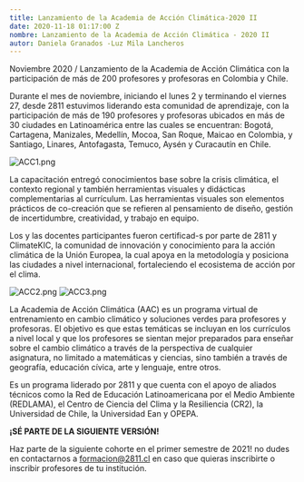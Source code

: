```yaml
---
title: Lanzamiento de la Academia de Acción Climática-2020 II
date: 2020-11-18 01:17:00 Z
nombre: Lanzamiento de la Academia de Acción Climática - 2020 II
autor: Daniela Granados -Luz Mila Lancheros
---
```


Noviembre 2020 / Lanzamiento de la Academia de Acción Climática con la participación de más de 200 profesores y profesoras en Colombia y Chile. 

<!--mas-->

Durante el mes de noviembre, iniciando el lunes 2 y terminando el viernes 27, desde 2811 estuvimos liderando esta comunidad de aprendizaje, con la participación de más de 190 profesores y profesoras ubicados en más de 30 ciudades en Latinoamérica entre las cuales se encuentran: Bogotá, Cartagena, Manizales, Medellín, Mocoa, San Roque, Maicao en Colombia, y Santiago, Linares, Antofagasta, Temuco, Aysén y Curacautín en Chile.


![ACC1.png](/uploads/ACC1.png)

La capacitación entregó conocimientos base sobre la crisis climática, el contexto regional y también herramientas visuales y didácticas complementarias al currículum. Las herramientas visuales son elementos prácticos de co-creación que se refieren al pensamiento de diseño, gestión de incertidumbre, creatividad, y trabajo en equipo. 

Los y las docentes participantes fueron certificad-s por parte de 2811 y ClimateKIC, la comunidad de innovación y conocimiento para la acción climática de la Unión Europea, la cual apoya en la metodología y posiciona las ciudades a nivel internacional, fortaleciendo el ecosistema de acción por el clima.

![ACC2.png](/uploads/ACC2.png)
![ACC3.png](/uploads/ACC3.png)


La Academia de Acción Climática (AAC) es un programa virtual de entrenamiento en cambio climático y soluciones verdes para profesores y profesoras. El objetivo es que estas temáticas se incluyan en los currículos a nivel local y que los profesores se sientan mejor preparados para enseñar sobre el cambio climático a través de la perspectiva de cualquier asignatura, no limitado a matemáticas y ciencias, sino también a través de geografía, educación cívica, arte y lenguaje, entre otros. 

Es un programa liderado por 2811 y que cuenta con el apoyo de aliados técnicos como la Red de Educación Latinoamericana por el Medio Ambiente (REDLAMA), el Centro de Ciencia del Clima y la Resiliencia (CR2), la Universidad de Chile, la Universidad Ean y OPEPA.

**¡SÉ PARTE DE LA SIGUIENTE VERSIÓN!**


Haz parte de la siguiente cohorte en el primer semestre de 2021! no dudes en contactarnos a formacion@2811.cl en caso que quieras inscribirte o inscribir profesores de tu institución.

